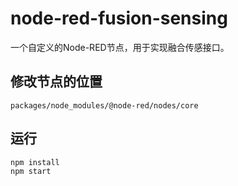 # node-red-fusion-sensing

一个自定义的Node-RED节点，用于实现融合传感接口。

## 修改节点的位置
```packages/node_modules/@node-red/nodes/core```

## 运行
``` bash
npm install
npm start
```


